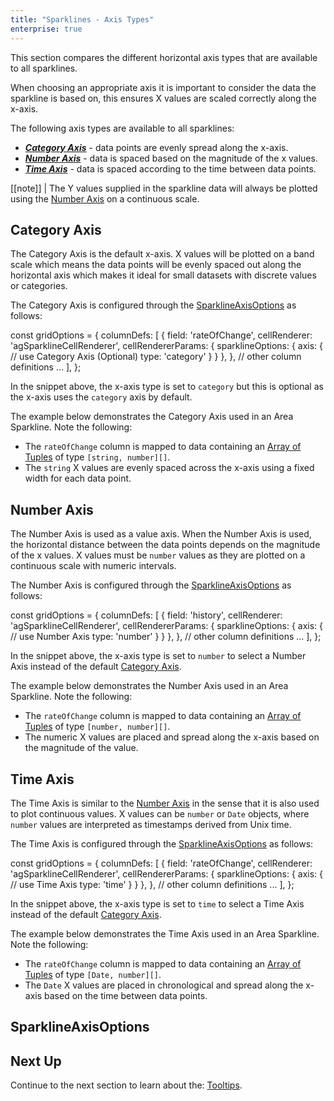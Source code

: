 ```yaml
---
title: "Sparklines - Axis Types"
enterprise: true
---
```


This section compares the different horizontal axis types that are available to all sparklines.

When choosing an appropriate axis it is important to consider the data the sparkline is based on, this ensures X values
are scaled correctly along the x-axis.

The following axis types are available to all sparklines:

- ***[Category Axis](/sparklines-axis-types/#category-axis)*** - data points are evenly spread along the x-axis.
- ***[Number Axis](/sparklines-axis-types/#number-axis)*** - data is spaced based on the magnitude of the x values.
- ***[Time Axis](/sparklines-axis-types/#time-axis)*** - data is spaced according to the time between data points.

[[note]]
| The Y values supplied in the sparkline data will always be plotted using the [Number Axis](/sparklines-axis-types/#number-axis) on a continuous scale.

## Category Axis

The Category Axis is the default x-axis. X values will be plotted on a band scale which means the data points
will be evenly spaced out along the horizontal axis which makes it ideal for small datasets with discrete values or 
categories. 

The Category Axis is configured through the [SparklineAxisOptions](/sparklines-axis-types/#sparklineaxisoptions) as follows:

<snippet>
const gridOptions = {
    columnDefs: [
        {
            field: 'rateOfChange',
            cellRenderer: 'agSparklineCellRenderer',
            cellRendererParams: {
                sparklineOptions: {
                    axis: { 
                        // use Category Axis (Optional)
                        type: 'category'
                    }
                }
            },
        },
        // other column definitions ...
    ],
};
</snippet>

In the snippet above, the x-axis type is set to `category` but this is optional as the x-axis uses the `category` axis by default.

The example below demonstrates the Category Axis used in an Area Sparkline. Note the following:

- The `rateOfChange` column is mapped to data containing an [Array of Tuples](/sparklines-data/#array-of-tuples) of type `[string, number][]`.
- The `string` X values are evenly spaced across the x-axis using a fixed width for each data point.

<grid-example title='Sparkline Category Axis' name='sparkline-category-axis' type='generated' options='{ "enterprise": true, "exampleHeight": 510, "modules": ["clientside", "sparklines"] }'></grid-example>

## Number Axis

The Number Axis is used as a value axis. When the Number Axis is used, the horizontal distance between the data points 
depends on the magnitude of the x values. X values must be `number` values as they are plotted on a continuous scale 
with numeric intervals. 

The Number Axis is configured through the [SparklineAxisOptions](/sparklines-axis-types/#sparklineaxisoptions) as follows:

<snippet>
const gridOptions = {
    columnDefs: [
        {
            field: 'history',
            cellRenderer: 'agSparklineCellRenderer',
            cellRendererParams: {
                sparklineOptions: {
                    axis: {
                        // use Number Axis
                        type: 'number'
                    }
                }
            },
        },
        // other column definitions ...
    ],
};
</snippet>

In the snippet above, the x-axis type is set to `number` to select a Number Axis instead of the default
[Category Axis](/sparklines-axis-types/#category-axis).

The example below demonstrates the Number Axis used in an Area Sparkline. Note the following:

- The `rateOfChange` column is mapped to data containing an [Array of Tuples](/sparklines-data/#array-of-tuples) of type `[number, number][]`.
- The numeric X values are placed and spread along the x-axis based on the magnitude of the value. 

<grid-example title='Sparkline Number Axis' name='sparkline-number-axis' type='generated' options='{ "enterprise": true, "exampleHeight": 510, "modules": ["clientside", "sparklines"] }'></grid-example>

## Time Axis

The Time Axis is similar to the [Number Axis](/sparklines-axis-types/#number-axis) in the sense that it is also used 
to plot continuous values. X values can be `number` or `Date` objects, where `number` values are interpreted as 
timestamps derived from Unix time.

The Time Axis is configured through the [SparklineAxisOptions](/sparklines-axis-types/#sparklineaxisoptions) as follows:

<snippet>
const gridOptions = {
    columnDefs: [
        {
            field: 'rateOfChange',
            cellRenderer: 'agSparklineCellRenderer',
            cellRendererParams: {
                sparklineOptions: {
                    axis: {
                        // use Time Axis
                        type: 'time'
                    }
                }
            },
        },
        // other column definitions ...
    ],
};
</snippet>

In the snippet above, the x-axis type is set to `time` to select a Time Axis instead of the default 
[Category Axis](/sparklines-axis-types/#category-axis).

The example below demonstrates the Time Axis used in an Area Sparkline. Note the following:

- The `rateOfChange` column is mapped to data containing an [Array of Tuples](/sparklines-data/#array-of-tuples) of type `[Date, number][]`.
- The `Date` X values are placed in chronological and spread along the x-axis based on the time between data points.

<grid-example title='Sparkline Time Axis' name='sparkline-time-axis' type='generated' options='{ "enterprise": true, "exampleHeight": 510, "modules": ["clientside", "sparklines"] }'></grid-example>

## SparklineAxisOptions

<interface-documentation interfaceName='SparklineAxisOptions' ></interface-documentation>

## Next Up

Continue to the next section to learn about the: [Tooltips](/sparklines-tooltips/).
